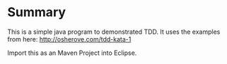 # Summary
This is a simple java program to demonstrated TDD.
It uses the examples from here:
http://osherove.com/tdd-kata-1

Import this as an Maven Project into Eclipse.
